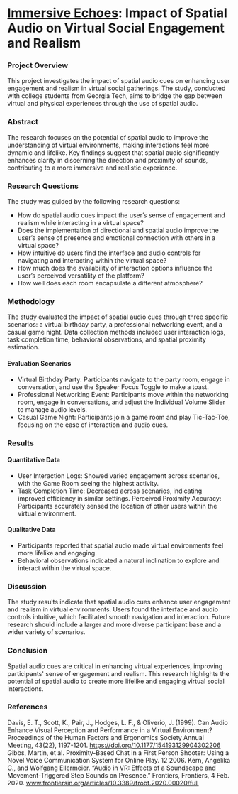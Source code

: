 # [Immersive Echoes](https://github.com/doyoojk/VitrualSpaceSimulator/blob/main/data/Immersive%20Echoes.pdf): Impact of Spatial Audio on Virtual Social Engagement and Realism

### Project Overview
This project investigates the impact of spatial audio cues on enhancing user engagement and realism in virtual social gatherings. The study, conducted with college students from Georgia Tech, aims to bridge the gap between virtual and physical experiences through the use of spatial audio.

### Abstract
The research focuses on the potential of spatial audio to improve the understanding of virtual environments, making interactions feel more dynamic and lifelike. Key findings suggest that spatial audio significantly enhances clarity in discerning the direction and proximity of sounds, contributing to a more immersive and realistic experience.

### Research Questions
The study was guided by the following research questions:

- How do spatial audio cues impact the user’s sense of engagement and realism while interacting in a virtual space?
- Does the implementation of directional and spatial audio improve the user’s sense of presence and emotional connection with others in a virtual space?
- How intuitive do users find the interface and audio controls for navigating and interacting within the virtual space?
- How much does the availability of interaction options influence the user’s perceived versatility of the platform?
- How well does each room encapsulate a different atmosphere?
### Methodology
The study evaluated the impact of spatial audio cues through three specific scenarios: a virtual birthday party, a professional networking event, and a casual game night. Data collection methods included user interaction logs, task completion time, behavioral observations, and spatial proximity estimation.

#### Evaluation Scenarios
- Virtual Birthday Party: Participants navigate to the party room, engage in conversation, and use the Speaker Focus Toggle to make a toast.
- Professional Networking Event: Participants move within the networking room, engage in conversations, and adjust the Individual Volume Slider to manage audio levels.
- Casual Game Night: Participants join a game room and play Tic-Tac-Toe, focusing on the ease of interaction and audio cues.
### Results
#### Quantitative Data
- User Interaction Logs: Showed varied engagement across scenarios, with the Game Room seeing the highest activity.
- Task Completion Time: Decreased across scenarios, indicating improved efficiency in similar settings.
Perceived Proximity Accuracy: Participants accurately sensed the location of other users within the virtual environment.
#### Qualitative Data
- Participants reported that spatial audio made virtual environments feel more lifelike and engaging.
- Behavioral observations indicated a natural inclination to explore and interact within the virtual space.
### Discussion
The study results indicate that spatial audio cues enhance user engagement and realism in virtual environments. Users found the interface and audio controls intuitive, which facilitated smooth navigation and interaction. Future research should include a larger and more diverse participant base and a wider variety of scenarios.

### Conclusion
Spatial audio cues are critical in enhancing virtual experiences, improving participants' sense of engagement and realism. This research highlights the potential of spatial audio to create more lifelike and engaging virtual social interactions.

### References
Davis, E. T., Scott, K., Pair, J., Hodges, L. F., & Oliverio, J. (1999). Can Audio Enhance Visual Perception and Performance in a Virtual Environment? Proceedings of the Human Factors and Ergonomics Society Annual Meeting, 43(22), 1197-1201. https://doi.org/10.1177/154193129904302206
Gibbs, Martin, et al. Proximity-Based Chat in a First Person Shooter: Using a Novel Voice Communication System for Online Play. 12 2006.
Kern, Angelika C., and Wolfgang Ellermeier. “Audio in VR: Effects of a Soundscape and Movement-Triggered Step Sounds on Presence.” Frontiers, Frontiers, 4 Feb. 2020. www.frontiersin.org/articles/10.3389/frobt.2020.00020/full
